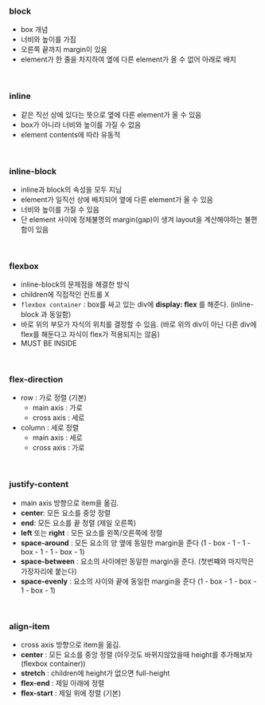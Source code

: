 ### block

- box 개념
- 너비와 높이를 가짐
- 오른쪽 끝까지 margin이 있음
- element가 한 줄을 차지하여 옆에 다른 element가 올 수 없어 아래로 배치

<br />

### inline

- 같은 직선 상에 있다는 뜻으로 옆에 다른 element가 올 수 있음
- box가 아니라 너비와 높이를 가질 수 없음
- element contents에 따라 유동적

<br />

### inline-block

- inline과 block의 속성을 모두 지님
- element가 일직선 상에 배치되어 옆에 다른 element가 올 수 있음
- 너비와 높이를 가질 수 있음
- 단 element 사이에 정체불명의 margin(gap)이 생겨 layout을 계산해야하는 불편함이 있음

<br />

### flexbox

- inline-block의 문제점을 해결한 방식
- children에 직접적인 컨트롤 X
- `flexbox container` : box를 싸고 있는 div에 **************************display: flex************************** 를 해준다. (inline-block 과 동일함)
- 바로 위의 부모가 자식의 위치를 결정할 수 있음. (바로 위의 div이 아닌 다른 div에 flex를 해둔다고 자식이 flex가 적용되지는 않음)
- MUST BE INSIDE

<br />

### flex-direction

- row : 가로 정렬 (기본)
    - main axis : 가로
    - cross axis : 세로
- column : 세로 정렬
    - main axis : 세로
    - cross axis : 가로

<br />

### justify-content

- main axis 방향으로 item을 옮김.
- **center**: 모든 요소를 중앙 정렬
- **end**: 모든 요소를 끝 정렬 (제일 오른쪽)
- **left** 또는 **right** : 모든 요소를 왼쪽/오른쪽에 정렬
- **space-around** : 모든 요소의 양 옆에 동일한 margin을 준다 (1 - box - 1 - 1 - box - 1 - 1 - box - 1)
- **space-between** : 요소의 사이에만 동일한 margin을 준다. (첫번쨰와 마지막은 가장자리에 붙는다)
- **space-evenly** : 요소의 사이와 끝에 동일한 margin을 준다 (1 - box - 1 - box - 1 - box  - 1)

<br />

### align-item

- cross axis 방향으로 item을 옮김.
- **center** : 모든 요소를 중앙 정렬 (아무것도 바뀌지않았을때 height를 추가해보자 (flexbox container))
- **************stretch************** : children에 height가 없으면 full-height
- ****************flex-end****************  : 제일 아래에 정렬
- ********flex-start******** : 제일 위에 정렬 (기본)